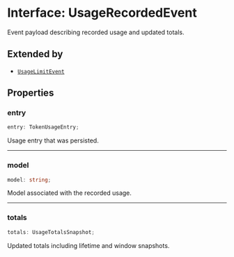 # Interface: UsageRecordedEvent

Event payload describing recorded usage and updated totals.

## Extended by

- [`UsageLimitEvent`](Interface.UsageLimitEvent.md)

## Properties

### entry

```ts
entry: TokenUsageEntry;
```

Usage entry that was persisted.

***

### model

```ts
model: string;
```

Model associated with the recorded usage.

***

### totals

```ts
totals: UsageTotalsSnapshot;
```

Updated totals including lifetime and window snapshots.
